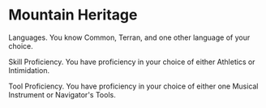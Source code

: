 # Mountain Heritage

Languages. You know Common, Terran, and one other language of your choice.

Skill Proficiency. You have proficiency in your choice of either Athletics or Intimidation.

Tool Proficiency. You have proficiency in your choice of either one Musical Instrument or Navigator's Tools.
